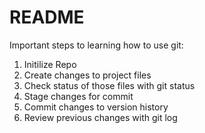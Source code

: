 # README #

Important steps to learning how to use git: 

1. Initilize Repo 
2. Create changes to project files 
3. Check status of those files with git status 
4. Stage changes for commit 
5. Commit changes to version history 
6. Review previous changes with git log